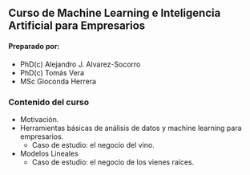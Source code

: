 ## Curso de Machine Learning e Inteligencia Artificial para Empresarios

#### Preparado por:
* PhD(c) Alejandro J. Alvarez-Socorro  
* PhD(c) Tomás Vera 
* MSc Gioconda Herrera

### Contenido del curso 

* Motivación. 
* Herramientas básicas de análisis de datos y machine learning para empresarios. 
  * Caso de estudio: el negocio del vino. 
* Modelos Lineales
  * Caso de estudio: el negocio de los vienes raíces. 
  


